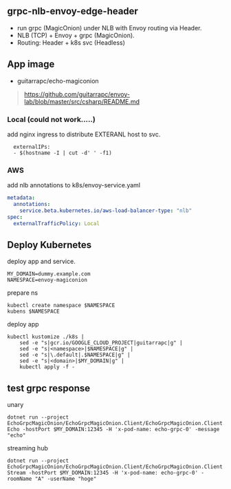 ## grpc-nlb-envoy-edge-header

* run grpc (MagicOnion) under NLB with Envoy routing via Header.
* NLB (TCP) + Envoy + grpc (MagicOnion).
* Routing: Header + k8s svc (Headless)

## App image

* guitarrapc/echo-magiconion

> https://github.com/guitarrapc/envoy-lab/blob/master/src/csharp/README.md


### Local (could not work.....)

add nginx ingress to distribute EXTERANL host to svc.

```shell
  externalIPs:
  - $(hostname -I | cut -d' ' -f1)
```

### AWS

add nlb annotations to k8s/envoy-service.yaml

```yaml
metadata:
  annotations:
    service.beta.kubernetes.io/aws-load-balancer-type: "nlb"
spec:
  externalTrafficPolicy: Local
```

## Deploy Kubernetes

deploy app and service.

```shell
MY_DOMAIN=dummy.example.com
NAMESPACE=envoy-magiconion
```

prepare ns

```shell
kubectl create namespace $NAMESPACE
kubens $NAMESPACE
```

deploy app
```shell
kubectl kustomize ./k8s |
    sed -e "s|gcr.io/GOOGLE_CLOUD_PROJECT|guitarrapc|g" | 
    sed -e "s|<namespace>|$NAMESPACE|g" | 
    sed -e "s|\.default|.$NAMESPACE|g" |
    sed -e "s|<domain>|$MY_DOMAIN|g" | 
    kubectl apply -f -
```

## test grpc response

unary
```shell
dotnet run --project EchoGrpcMagicOnion/EchoGrpcMagicOnion.Client/EchoGrpcMagicOnion.Client.csproj Echo -hostPort $MY_DOMAIN:12345 -H 'x-pod-name: echo-grpc-0' -message "echo"
```

streaming hub

```shell
dotnet run --project EchoGrpcMagicOnion/EchoGrpcMagicOnion.Client/EchoGrpcMagicOnion.Client.csproj Stream -hostPort $MY_DOMAIN:12345 -H 'x-pod-name: echo-grpc-0' -roomName "A" -userName "hoge"
```
